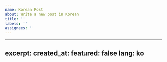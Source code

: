 ```yaml
---
name: Korean Post
about: Write a new post in Korean
title: ''
labels: ''
assignees: ''
---
```

---
excerpt:
created_at:
featured: false
lang: ko
---
